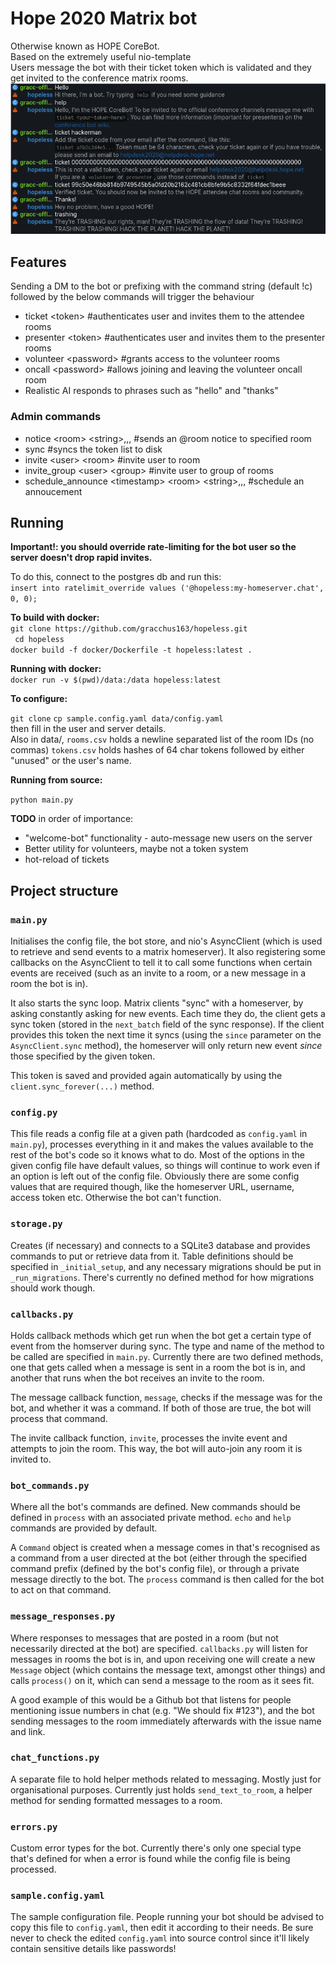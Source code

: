 # Hope 2020 Matrix bot

Otherwise known as HOPE CoreBot.  
Based on the extremely useful nio-template  
Users message the bot with their ticket token which is validated and they get invited to the conference matrix rooms.  
![Example](example.png)
## Features
Sending a DM to the bot or prefixing with the command string (default !c) followed by the below commands will trigger the behaviour
* ticket \<token\>     #authenticates user and invites them to the attendee rooms
* presenter \<token\>  #authenticates user and invites them to the presenter rooms
* volunteer \<password\> #grants access to the volunteer rooms
* oncall \<password\>    #allows joining and leaving the volunteer oncall room
* Realistic AI responds to phrases such as "hello" and "thanks"
 ### Admin commands
* notice \<room\> \<string\>,,,    #sends an @room notice to specified room
* sync   #syncs the token list to disk
* invite \<user\> \<room\>   #invite user to room
* invite_group \<user\> \<group\>  #invite user to group of rooms
* schedule_announce \<timestamp\> \<room\> \<string\>,,,  #schedule an annoucement
## Running

**Important!: you should override rate-limiting for the bot user so the server doesn't drop rapid invites.**  

To do this, connect to the postgres db and run this:  
`insert into ratelimit_override values ('@hopeless:my-homeserver.chat', 0, 0);`


**To build with docker:**  
`git clone https://github.com/gracchus163/hopeless.git`  
` cd hopeless`  
`docker build -f docker/Dockerfile -t hopeless:latest .`  


**Running with docker:**  
`docker run -v $(pwd)/data:/data hopeless:latest`

**To configure:**

`git clone` 
`cp sample.config.yaml data/config.yaml`  
then fill in the user and server details.  
Also in data/, `rooms.csv` holds a newline separated list of the room IDs (no commas)
`tokens.csv` holds hashes of 64 char tokens followed by either "unused" or the user's name.

**Running from source:**

`python main.py`

**TODO** in order of importance:
* "welcome-bot" functionality - auto-message new users on the server
* Better utility for volunteers, maybe not a token system
* hot-reload of tickets

## Project structure

### `main.py`

Initialises the config file, the bot store, and nio's AsyncClient (which is
used to retrieve and send events to a matrix homeserver). It also registering
some callbacks on the AsyncClient to tell it to call some functions when
certain events are received (such as an invite to a room, or a new message in a
room the bot is in).

It also starts the sync loop. Matrix clients "sync" with a homeserver, by
asking constantly asking for new events. Each time they do, the client gets a
sync token (stored in the `next_batch` field of the sync response). If the
client provides this token the next time it syncs (using the `since` parameter
on the `AsyncClient.sync` method), the homeserver will only return new event
*since* those specified by the given token.

This token is saved and provided again automatically by using the
`client.sync_forever(...)` method.

### `config.py`

This file reads a config file at a given path (hardcoded as `config.yaml` in
`main.py`), processes everything in it and makes the values available to the
rest of the bot's code so it knows what to do. Most of the options in the given
config file have default values, so things will continue to work even if an
option is left out of the config file. Obviously there are some config values
that are required though, like the homeserver URL, username, access token etc.
Otherwise the bot can't function.

### `storage.py`

Creates (if necessary) and connects to a SQLite3 database and provides commands
to put or retrieve data from it. Table definitions should be specified in
`_initial_setup`, and any necessary migrations should be put in
`_run_migrations`. There's currently no defined method for how migrations
should work though.

### `callbacks.py`

Holds callback methods which get run when the bot get a certain type of event
from the homserver during sync. The type and name of the method to be called
are specified in `main.py`. Currently there are two defined methods, one that
gets called when a message is sent in a room the bot is in, and another that
runs when the bot receives an invite to the room.

The message callback function, `message`, checks if the message was for the
bot, and whether it was a command. If both of those are true, the bot will
process that command.

The invite callback function, `invite`, processes the invite event and attempts
to join the room. This way, the bot will auto-join any room it is invited to.

### `bot_commands.py`

Where all the bot's commands are defined. New commands should be defined in
`process` with an associated private method. `echo` and `help` commands are
provided by default.

A `Command` object is created when a message comes in that's recognised as a
command from a user directed at the bot (either through the specified command
prefix (defined by the bot's config file), or through a private message
directly to the bot. The `process` command is then called for the bot to act on
that command.

### `message_responses.py`

Where responses to messages that are posted in a room (but not necessarily
directed at the bot) are specified. `callbacks.py` will listen for messages in
rooms the bot is in, and upon receiving one will create a new `Message` object
(which contains the message text, amongst other things) and calls `process()`
on it, which can send a message to the room as it sees fit.

A good example of this would be a Github bot that listens for people mentioning
issue numbers in chat (e.g. "We should fix #123"), and the bot sending messages
to the room immediately afterwards with the issue name and link.

### `chat_functions.py`

A separate file to hold helper methods related to messaging. Mostly just for
organisational purposes. Currently just holds `send_text_to_room`, a helper
method for sending formatted messages to a room.

### `errors.py`

Custom error types for the bot. Currently there's only one special type that's
defined for when a error is found while the config file is being processed.

### `sample.config.yaml`

The sample configuration file. People running your bot should be advised to
copy this file to `config.yaml`, then edit it according to their needs. Be sure
never to check the edited `config.yaml` into source control since it'll likely
contain sensitive details like passwords!
